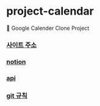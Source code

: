 # project-calendar
📅 Google Calender Clone Project

### [사이트 주소](http://www.groupcalendars.shop/calendar)

### [notion](https://www.notion.so/63c5a8c8228442929ea700de8f4e54c5)

### [api](http://158.247.214.79/api-docs/#/)

### [git 규칙](https://www.notion.so/Workflow-47705ebe076949bd95b5b3182e4b7792)
